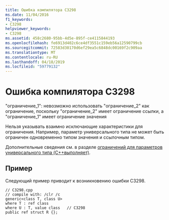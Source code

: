 ```yaml
---
title: Ошибка компилятора C3298
ms.date: 11/04/2016
f1_keywords:
- C3298
helpviewer_keywords:
- C3298
ms.assetid: 458c2680-95bb-4d5e-895f-ce4115844193
ms.openlocfilehash: fe6913d402c6ce4df3551c159eb56a12590799cb
ms.sourcegitcommit: 72583d30170d6ef29ea5c6848dc00169f2c909aa
ms.translationtype: MT
ms.contentlocale: ru-RU
ms.lasthandoff: 04/18/2019
ms.locfileid: "59779132"
---
```

# <a name="compiler-error-c3298"></a>Ошибка компилятора C3298

"ограничение_1": невозможно использовать "ограничение_2" как ограничение, поскольку "ограничение_2" имеет ограничение ссылки, а "ограничение_1" имеет ограничение значения

Нельзя указывать взаимно исключающие характеристики для ограничения. Например, параметр универсального типа не может быть ограничен одновременно типом значения и ссылочным типом.

Дополнительные сведения см. в разделе [ограничений для параметров универсального типа (C++выполняет)](../../extensions/constraints-on-generic-type-parameters-cpp-cli.md).

## <a name="example"></a>Пример

Следующий пример приводит к возникновению ошибки C3298.

```
// C3298.cpp
// compile with: /clr /c
generic<class T, class U>
where T : ref class
where U : T, value class   // C3298
public ref struct R {};
```